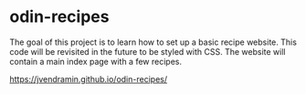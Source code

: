 # odin-recipes

The goal of this project is to learn how to set up a basic recipe website. This code will be revisited in the future to be styled with CSS. The website will contain a main index page with a few recipes.

https://jvendramin.github.io/odin-recipes/